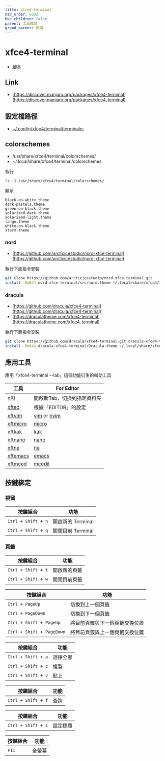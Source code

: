 ```yaml
---
title: xfce4-terminal
nav_order: 6002
has_children: false
parent: 工具微調
grand_parent: 微調
---
```



# xfce4-terminal


* [腳本](https://github.com/samwhelp/note-about-manjaro/tree/gh-pages/_demo/adjustment/tool/xfce4-terminal)


## Link

* [https://discover.manjaro.org/packages/xfce4-terminal](https://discover.manjaro.org/packages/xfce4-terminal)


## 設定檔路徑

* [~/.config/xfce4/terminal/terminalrc](https://github.com/samwhelp/note-about-manjaro/blob/gh-pages/_demo/adjustment/tool/xfce4-terminal/config/xfce4-terminal/terminalrc)


## colorschemes

* /usr/share/xfce4/terminal/colorschemes/
* ~/.local/share/xfce4/terminal/colorschemes


執行

```
ls -1 /usr/share/xfce4/terminal/colorschemes/
```

顯示

```
black-on-white.theme
dark-pastels.theme
green-on-black.theme
solarized-dark.theme
solarized-light.theme
tango.theme
white-on-black.theme
xterm.theme
```

### nord

* [https://github.com/arcticicestudio/nord-xfce-terminal](https://github.com/arcticicestudio/nord-xfce-terminal)

執行下面指令安裝

``` sh
git clone https://github.com/arcticicestudio/nord-xfce-terminal.git
install -Dm644 nord-xfce-terminal/src/nord.theme ~/.local/share/xfce4/terminal/colorschemes/nord.theme
```

### dracula

* [https://github.com/dracula/xfce4-terminal](https://github.com/dracula/xfce4-terminal)
* [https://draculatheme.com/xfce4-terminal](https://draculatheme.com/xfce4-terminal)

執行下面指令安裝

``` sh
git clone https://github.com/dracula/xfce4-terminal.git dracula-xfce4-terminal
install -Dm644 dracula-xfce4-terminal/Dracula.theme ~/.local/share/xfce4/terminal/colorschemes/Dracula.theme
```


## 應用工具

應用「xfce4-terminal --tab」這個功能衍生的輔助工具

| 工具 | For Editor |
| --- | --- |
| [xftt](https://samwhelp.github.io/tool-xfteditor/read/project/xfteditor/xftt) | 開啟新Tab，切換到指定資料夾 |
| [xfted](https://samwhelp.github.io/tool-xfteditor/read/project/xfteditor/xfted) | 根據「EDITOR」的設定 |
| [xftvim](https://samwhelp.github.io/tool-xfteditor/read/project/xfteditor/xftvim) | [vim](https://www.vim.org/) or [nvim](https://neovim.io/) |
| [xftmicro](https://samwhelp.github.io/tool-xfteditor/read/project/xfteditor/xftmicro) | [micro](https://micro-editor.github.io/) |
| [xftkak](https://samwhelp.github.io/tool-xfteditor/read/project/xfteditor/xftkak) | [kak](https://kakoune.org/) |
| [xftnano](https://samwhelp.github.io/tool-xfteditor/read/project/xfteditor/xftnano) | [nano](https://www.nano-editor.org/) |
| [xftne](https://samwhelp.github.io/tool-xfteditor/read/project/xfteditor/xftne) | [ne](http://ne.di.unimi.it/) |
| [xftemacs](https://samwhelp.github.io/tool-xfteditor/read/project/xfteditor/xftemacs) | [emacs](https://www.gnu.org/software/emacs/) |
| [xftmced](https://samwhelp.github.io/tool-xfteditor/read/project/xfteditor/xftmced) | [mcedit](https://midnight-commander.org/) |




## 按鍵綁定

### 視窗

| 按鍵組合 | 功能 |
| --- | --- |
| `Ctrl + Shift + n` | 開啟新的 Terminal | 
| `Ctrl + Shift + q` | 關閉目前 Terminal | 

### 頁籤

| 按鍵組合 | 功能 |
| --- | --- |
| `Ctrl + Shift + t` | 開啟新的頁籤 | 
| `Ctrl + Shift + w` | 關閉目前頁籤 | 


| 按鍵組合 | 功能 |
| --- | --- |
| `Ctrl + PageUp` | 切換到上一個頁籤 | 
| `Ctrl + PageDown` | 切換到下一個頁籤 | 
| `Ctrl + Shift + PageUp` | 將目前頁籤與下一個頁籤交換位置 | 
| `Ctrl + Shift + PageDown` | 將目前頁籤與上一個頁籤交換位置 | 

| 按鍵組合 | 功能 |
| --- | --- |
| `Ctrl + Shift + a` | 選擇全部 | 
| `Ctrl + Shift + c` | 複製 | 
| `Ctrl + Shift + v` | 貼上 | 

| 按鍵組合 | 功能 |
| --- | --- |
| `Ctrl + Shift + f` | 查詢 | 

| 按鍵組合 | 功能 |
| --- | --- |
| `Ctrl + Shift + s` | 設定標題 | 

| 按鍵組合 | 功能 |
| --- | --- |
| `F11` | 全螢幕 | 


